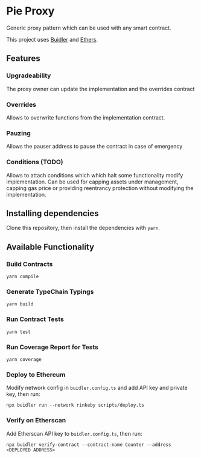 # Pie Proxy

Generic proxy pattern which can be used with any smart contract.

This project uses [Buidler](https://buidler.dev) and [Ethers](https://docs.ethers.io/ethers.js/html/index.html).

## Features 

### Upgradeability

The proxy owner can update the implementation and the overrides contract

### Overrides

Allows to overwrite functions from the implementation contract.

### Pauzing

Allows the pauser address to pause the contract in case of emergency

### Conditions (TODO)

Allows to attach conditions which which halt some functionality modify implementation. Can be used for capping assets under management, capping gas price or providing reentrancy protection without modifying the implementation.

## Installing dependencies

Clone this repository, then install the dependencies with `yarn`.

## Available Functionality

### Build Contracts

`yarn compile`

### Generate TypeChain Typings

`yarn build`

### Run Contract Tests

`yarn test`

### Run Coverage Report for Tests

`yarn coverage`


### Deploy to Ethereum

Modify network config in `buidler.config.ts` and add API key and private key, then run:

`npx buidler run --network rinkeby scripts/deploy.ts`

### Verify on Etherscan

Add Etherscan API key to `buidler.config.ts`, then run:

`npx buidler verify-contract --contract-name Counter --address <DEPLOYED ADDRESS>`
